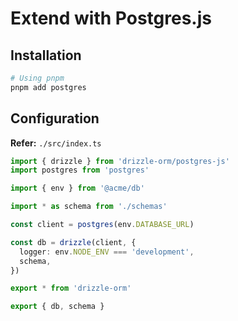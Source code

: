 # Extend with Postgres.js

## Installation

```sh
# Using pnpm
pnpm add postgres
```

## Configuration

**Refer:** `./src/index.ts`

```ts
import { drizzle } from 'drizzle-orm/postgres-js'
import postgres from 'postgres'

import { env } from '@acme/db'

import * as schema from './schemas'

const client = postgres(env.DATABASE_URL)

const db = drizzle(client, {
  logger: env.NODE_ENV === 'development',
  schema,
})

export * from 'drizzle-orm'

export { db, schema }
```

<!--
ModuleBuildError: Module build failed: UnhandledSchemeError: Reading from "cloudflare:sockets" is not handled by plugins (Unhandled scheme).

Downgrade postgres to v3.3.5
-->
